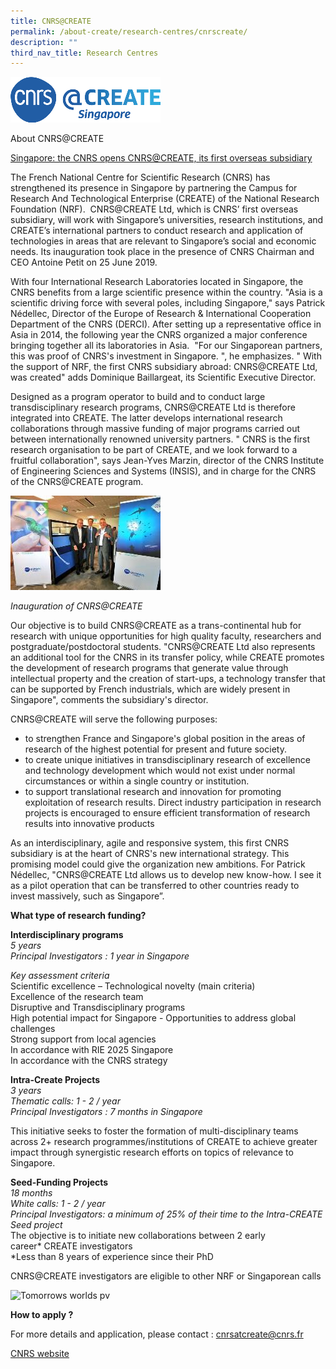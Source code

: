 ```yaml
---
title: CNRS@CREATE
permalink: /about-create/research-centres/cnrscreate/
description: ""
third_nav_title: Research Centres
---
```


![](/images/Research%20Centres/cnrs-create.png)

About CNRS@CREATE

[Singapore: the CNRS opens CNRS@CREATE, its first overseas subsidiary](http://www.cnrs.fr/en/singapore-cnrs-opens-cnrscreate-its-first-overseas-subsidiary)

The French National Centre for Scientific Research (CNRS) has strengthened its presence in Singapore by partnering the Campus for Research And Technological Enterprise (CREATE) of the National Research Foundation (NRF).  CNRS@CREATE Ltd, which is CNRS’ first overseas subsidiary, will work with Singapore’s universities, research institutions, and CREATE’s international partners to conduct research and application of technologies in areas that are relevant to Singapore’s social and economic needs. Its inauguration took place in the presence of CNRS Chairman and CEO Antoine Petit on 25 June 2019.

With four International Research Laboratories located in Singapore, the CNRS benefits from a large scientific presence within the country. "Asia is a scientific driving force with several poles, including Singapore," says Patrick Nédellec, Director of the Europe of Research & International Cooperation Department of the CNRS (DERCI). After setting up a representative office in Asia in 2014, the following year the CNRS organized a major conference bringing together all its laboratories in Asia.  "For our Singaporean partners, this was proof of CNRS's investment in Singapore. ", he emphasizes. " With the support of NRF, the first CNRS subsidiary abroad: CNRS@CREATE Ltd, was created" adds Dominique Baillargeat, its Scientific Executive Director.

Designed as a program operator to build and to conduct large transdisciplinary research programs, CNRS@CREATE Ltd is therefore integrated into CREATE. The latter develops international research collaborations through massive funding of major programs carried out between internationally renowned university partners. " CNRS is the first research organisation to be part of CREATE, and we look forward to a fruitful collaboration", says Jean-Yves Marzin, director of the CNRS Institute of Engineering Sciences and Systems (INSIS), and in charge for the CNRS of the CNRS@CREATE program.

 ![](/images/Research%20Centres/inauguration-of-cnrs@create.jpg)
 
 _Inauguration of CNRS@CREATE_

Our objective is to build CNRS@CREATE as a trans-continental hub for research with unique opportunities for high quality faculty, researchers and postgraduate/postdoctoral students. "CNRS@CREATE Ltd also represents an additional tool for the CNRS in its transfer policy, while CREATE promotes the development of research programs that generate value through intellectual property and the creation of start-ups, a technology transfer that can be supported by French industrials, which are widely present in Singapore", comments the subsidiary's director.

CNRS@CREATE will serve the following purposes:

*   to strengthen France and Singapore's global position in the areas of research of the highest potential for present and future society.
*   to create unique initiatives in transdisciplinary research of excellence and technology development which would not exist under normal circumstances or within a single country or institution.
*   to support translational research and innovation for promoting exploitation of research results. Direct industry participation in research projects is encouraged to ensure efficient transformation of research results into innovative products

As an interdisciplinary, agile and responsive system, this first CNRS subsidiary is at the heart of CNRS's new international strategy. This promising model could give the organization new ambitions. For Patrick Nédellec, "CNRS@CREATE Ltd allows us to develop new know-how. I see it as a pilot operation that can be transferred to other countries ready to invest massively, such as Singapore”.

**What type of research funding?**

**Interdisciplinary programs**  
_5 years_  
_Principal Investigators : 1 year in Singapore_

_Key assessment criteria_  
Scientific excellence – Technological novelty (main criteria)  
Excellence of the research team  
Disruptive and Transdisciplinary programs  
High potential impact for Singapore - Opportunities to address global challenges  
Strong support from local agencies  
In accordance with RIE 2025 Singapore  
In accordance with the CNRS strategy

**Intra-Create Projects**  
_3 years  
Thematic calls: 1 - 2 / year  
Principal Investigators : 7 months in Singapore_

This initiative seeks to foster the formation of multi-disciplinary teams across 2+ research programmes/institutions of CREATE to achieve greater impact through synergistic research efforts on topics of relevance to Singapore.

**Seed-Funding Projects**  
_18 months  
White calls: 1 - 2 / year  
Principal Investigators: a minimum of 25% of their time to the Intra-CREATE Seed project_  
The objective is to initiate new collaborations between 2 early career\* CREATE investigators  
\*Less than 8 years of experience since their PhD

CNRS@CREATE investigators are eligible to other NRF or Singaporean calls

![Tomorrows worlds pv](https://www.create.edu.sg/images/default-source/cnrs@create/tomorrows-worlds-pv.tmb-medium.png?sfvrsn=4fd3348b_1 "Tomorrows worlds pv") 

**How to apply ?**

For more details and application, please contact : [cnrsatcreate@cnrs.fr](mailto:cnrsatcreate@cnrs.fr)

[CNRS website](http://www.cnrs.fr/en/)
